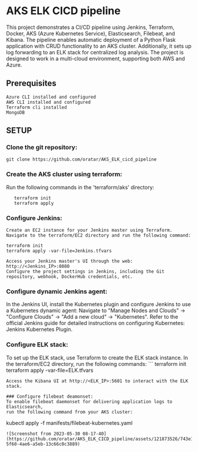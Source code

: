 # AKS ELK CICD pipeline

This project demonstrates a CI/CD pipeline using Jenkins, Terraform, Docker, AKS (Azure Kubernetes Service), Elasticsearch, Filebeat, and Kibana. The pipeline enables automatic deployment of a Python Flask application with CRUD functionality to an AKS cluster. Additionally, it sets up log forwarding to an ELK stack for centralized log analysis. The project is designed to work in a multi-cloud environment, supporting both AWS and Azure.
## Prerequisites

    Azure CLI installed and configured 
    AWS CLI installed and configured
    Terraform cli installed
    MongoDB 

## SETUP
### Clone the git repository:
   ```
   git clone https://github.com/oratar/AKS_ELK_cicd_pipeline
   ```
### Create the AKS cluster using terraform:
Run the following commands in the 'terraform/aks' directory: 
```
   terraform init 
   terraform apply 
```
### Configure Jenkins:
    Create an EC2 instance for your Jenkins master using Terraform. 
    Navigate to the terraform/EC2 directory and run the following command:
   ```
   terraform init 
   terraform apply -var-file=Jenkins.tfvars 
   ```
    Access your Jenkins master's UI through the web: http://<Jenkins_IP>:8080
    Configure the project settings in Jenkins, including the Git repository, webhook, DockerHub credentials, etc.
   
### Configure dynamic Jenkins agent:
   In the Jenkins UI, install the Kubernetes plugin and configure Jenkins to use a Kubernetes dynamic agent: Navigate to "Manage Nodes and Clouds" -> "Configure Clouds" -> "Add a new cloud" -> "Kubernetes".
   Refer to the official Jenkins guide for detailed instructions on configuring Kubernetes: Jenkins Kubernetes Plugin.
   
### Configure ELK stack:
   To set up the ELK stack, use Terraform to create the ELK stack instance. In the terraform/EC2 directory, run the following commands:   ```
   terraform init 
   terraform apply -var-file=ELK.tfvars
   ```
   Access the Kibana UI at http://<ELK_IP>:5601 to interact with the ELK stack.   
   
### Configure filebeat deamonset:
   To enable filebeat daemonset for delivering application logs to Elasticsearch,
   run the following command from your AKS cluster:
   ```
   kubectl apply -f manifests/filebeat-kubernetes.yaml
   ```
   ![Screenshot from 2023-05-30 08-17-40](https://github.com/oratar/AKS_ELK_CICD_pipeline/assets/121873526/743e103a-5f60-4ae6-a5eb-13c66c0c3889)


